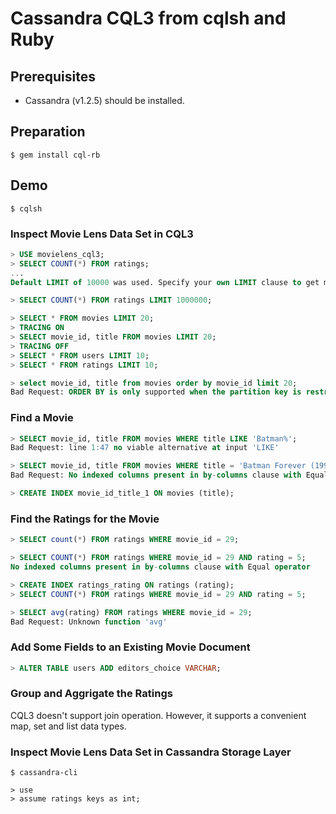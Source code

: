 # Cassandra CQL3 from cqlsh and Ruby

## Prerequisites

- Cassandra (v1.2.5) should be installed.


## Preparation

```console
$ gem install cql-rb
```


## Demo

```console
$ cqlsh
```


### Inspect Movie Lens Data Set in CQL3

```sql
> USE movielens_cql3;
> SELECT COUNT(*) FROM ratings;
...
Default LIMIT of 10000 was used. Specify your own LIMIT clause to get more results.

> SELECT COUNT(*) FROM ratings LIMIT 1000000;
```

```sql
> SELECT * FROM movies LIMIT 20;
> TRACING ON
> SELECT movie_id, title FROM movies LIMIT 20;
> TRACING OFF
> SELECT * FROM users LIMIT 10;
> SELECT * FROM ratings LIMIT 10;
```

```sql
> select movie_id, title from movies order by movie_id limit 20;
Bad Request: ORDER BY is only supported when the partition key is restricted by an EQ or an IN.
```

### Find a Movie

```sql
> SELECT movie_id, title FROM movies WHERE title LIKE 'Batman%';
Bad Request: line 1:47 no viable alternative at input 'LIKE'

> SELECT movie_id, title FROM movies WHERE title = 'Batman Forever (1995)';
Bad Request: No indexed columns present in by-columns clause with Equal operator

> CREATE INDEX movie_id_title_1 ON movies (title);
```

### Find the Ratings for the Movie

```sql
> SELECT count(*) FROM ratings WHERE movie_id = 29;

> SELECT COUNT(*) FROM ratings WHERE movie_id = 29 AND rating = 5;
No indexed columns present in by-columns clause with Equal operator

> CREATE INDEX ratings_rating ON ratings (rating);
> SELECT COUNT(*) FROM ratings WHERE movie_id = 29 AND rating = 5;

> SELECT avg(rating) FROM ratings WHERE movie_id = 29;
Bad Request: Unknown function 'avg'
```

### Add Some Fields to an Existing Movie Document

```sql
> ALTER TABLE users ADD editors_choice VARCHAR;
```

### Group and Aggrigate the Ratings

CQL3 doesn't support join operation. However, it supports a convenient
map, set and list data types.


### Inspect Movie Lens Data Set in Cassandra Storage Layer

```console
$ cassandra-cli
```

```console
> use
> assume ratings keys as int;


```
